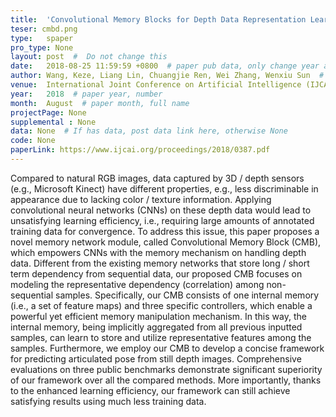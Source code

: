 ```yaml
---
title:  'Convolutional Memory Blocks for Depth Data Representation Learning'  #  Paper title, covered by ''
teser: cmbd.png
type:   spaper
pro_type: None
layout: post  #  Do not change this
date:   2018-08-25 11:59:59 +0800  # paper pub data, only change year and month according to this format
author: Wang, Keze, Liang Lin, Chuangjie Ren, Wei Zhang, Wenxiu Sun  # authors information
venue:  International Joint Conference on Artificial Intelligence (IJCAI), 2018  # Where it be, ICCV and CVPR remove IEEE Conference on,
year:   2018  # paper year, number
month:  August  # paper month, full name
projectPage: None
supplemental : None
data: None  # If has data, post data link here, otherwise None
code: None
paperLink: https://www.ijcai.org/proceedings/2018/0387.pdf
---
```


Compared to natural RGB images, data captured by 3D / depth sensors (e.g., Microsoft Kinect) have different properties, e.g., less discriminable in appearance due to lacking color / texture information. Applying convolutional neural networks (CNNs) on these depth data would lead to unsatisfying learning efficiency, i.e., requiring large amounts of annotated training data for convergence. To address this issue, this paper proposes a novel memory network module, called Convolutional Memory Block (CMB), which empowers CNNs with the memory mechanism on handling depth data. Different from the existing memory networks that store long / short term dependency from sequential data, our proposed CMB focuses on modeling the representative dependency (correlation) among non-sequential samples. Specifically, our CMB consists of one internal memory (i.e., a set of feature maps) and three specific controllers, which enable a powerful yet efficient memory manipulation mechanism. In this way, the internal memory, being implicitly aggregated from all previous inputted samples, can learn to store and utilize representative features among the samples. Furthermore, we employ our CMB to develop a concise framework for predicting articulated pose from still depth images. Comprehensive evaluations on three public benchmarks demonstrate significant superiority of our framework over all the compared methods. More importantly, thanks to the enhanced learning efficiency, our framework can still achieve satisfying results using much less training data.


